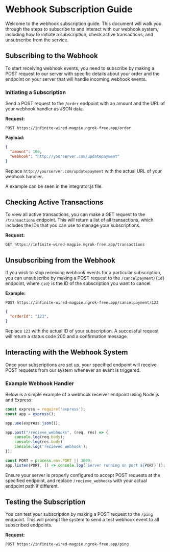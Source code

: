 # Webhook Subscription Guide

Welcome to the webhook subscription guide. This document will walk you through the steps to subscribe to and interact with our webhook system, including how to initiate a subscription, check active transactions, and unsubscribe from the service.

## Subscribing to the Webhook

To start receiving webhook events, you need to subscribe by making a POST request to our server with specific details about your order and the endpoint on your server that will handle incoming webhook events.

### Initiating a Subscription

Send a POST request to the `/order` endpoint with an amount and the URL of your webhook handler as JSON data.

**Request:**

```http
POST https://infinite-wired-magpie.ngrok-free.app/order
```

**Payload:**

```json
{
  "amount": 100,
  "webhook": "http://yourserver.com/updatepayment"
}
```



Replace `http://yourserver.com/updatepayment` with the actual URL of your webhook handler.


A example can be seen in the integrator.js file.

## Checking Active Transactions

To view all active transactions, you can make a GET request to the `/transactions` endpoint. This will return a list of all transactions, which includes the IDs that you can use to manage your subscriptions.

**Request:**

```http
GET https://infinite-wired-magpie.ngrok-free.app/transactions
```

## Unsubscribing from the Webhook

If you wish to stop receiving webhook events for a particular subscription, you can unsubscribe by making a POST request to the `/cancelpayment/{id}` endpoint, where `{id}` is the ID of the subscription you want to cancel.

**Example:**

```http
POST https://infinite-wired-magpie.ngrok-free.app/cancelpayment/123
```


```json
{
  "orderId": "123",
}
```

Replace `123` with the actual ID of your subscription. A successful request will return a status code 200 and a confirmation message.

## Interacting with the Webhook System

Once your subscriptions are set up, your specified endpoint will receive POST requests from our system whenever an event is triggered.

### Example Webhook Handler

Below is a simple example of a webhook receiver endpoint using Node.js and Express:

```javascript
const express = require('express');
const app = express();

app.use(express.json());

app.post("/recieve_webhooks", (req, res) => {
    console.log(req.body);
    console.log(res.body)
    console.log('recieved webhook');
});

const PORT = process.env.PORT || 3000;
app.listen(PORT, () => console.log(`Server running on port ${PORT}`));
```

Ensure your server is properly configured to accept POST requests at the specified endpoint, and replace `/recieve_webhooks` with your actual endpoint path if different.

## Testing the Subscription

You can test your subscription by making a POST request to the `/ping` endpoint. This will prompt the system to send a test webhook event to all subscribed endpoints.

**Request:**

```http
POST https://infinite-wired-magpie.ngrok-free.app/ping
```
